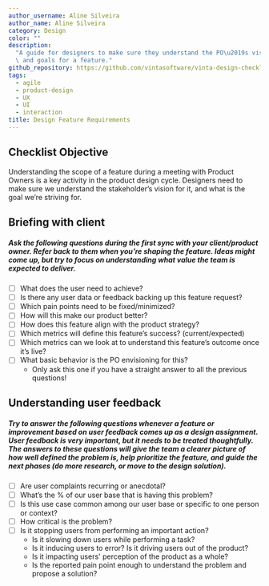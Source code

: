 ```yaml
---
author_username: Aline Silveira
author_name: Aline Silveira
category: Design
color: ""
description:
  "A guide for designers to make sure they understand the PO\u2019s vision\
  \ and goals for a feature."
github_repository: https://github.com/vintasoftware/vinta-design-checklists/tree/master/feature-requirements
tags:
  - agile
  - product-design
  - UX
  - UI
  - interaction
title: Design Feature Requirements
---
```


## Checklist Objective

Understanding the scope of a feature during a meeting with Product Owners is a key activity in the product design cycle. Designers need to make sure we understand the stakeholder’s vision for it, and what is the goal we’re striving for.

## Briefing with client

##### Ask the following questions during the first sync with your client/product owner. Refer back to them when you’re shaping the feature. Ideas might come up, but try to focus on understanding what value the team is expected to deliver.

- [ ] What does the user need to achieve?
- [ ] Is there any user data or feedback backing up this feature request?
- [ ] Which pain points need to be fixed/minimized?
- [ ] How will this make our product better?
- [ ] How does this feature align with the product strategy?
- [ ] Which metrics will define this feature’s success? (current/expected)
- [ ] Which metrics can we look at to understand this feature’s outcome once it’s live?
- [ ] What basic behavior is the PO envisioning for this?
  - Only ask this one if you have a straight answer to all the previous questions!

## Understanding user feedback

##### Try to answer the following questions whenever a feature or improvement based on user feedback comes up as a design assignment. User feedback is very important, but it needs to be treated thoughtfully. The answers to these questions will give the team a clearer picture of how well defined the problem is, help prioritize the feature, and guide the next phases (do more research, or move to the design solution).

- [ ] Are user complaints recurring or anecdotal?
- [ ] What’s the % of our user base that is having this problem?
- [ ] Is this use case common among our user base or specific to one person or context?
- [ ] How critical is the problem?
- [ ] Is it stopping users from performing an important action?
  - Is it slowing down users while performing a task?
  - Is it inducing users to error? Is it driving users out of the product?
  - Is it impacting users' perception of the product as a whole?
  - Is the reported pain point enough to understand the problem and propose a solution?
